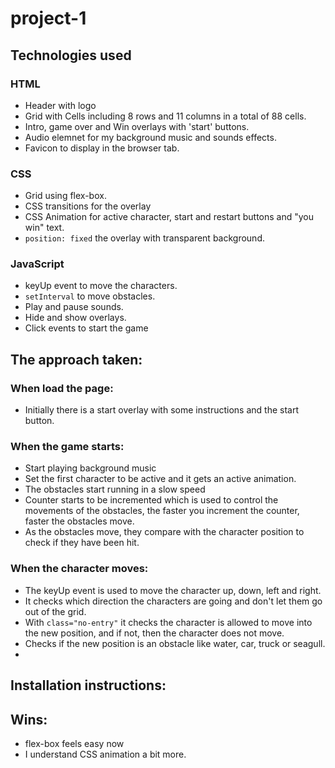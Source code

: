 # project-1

## Technologies used
### HTML 
- Header with logo
- Grid with Cells including 8 rows and 11 columns in a total of 88 cells.
- Intro, game over and Win overlays with 'start' buttons.
- Audio elemnet for my background music and sounds effects.
- Favicon to display in the browser tab.

### CSS
- Grid using flex-box.
- CSS transitions for the overlay
- CSS Animation for active character, start and restart buttons and "you win" text.
- `position: fixed` the overlay with transparent background.

### JavaScript
- keyUp event to move the characters.
- `setInterval` to move obstacles.
- Play and pause sounds.
- Hide and show overlays.
- Click events to start the game

## The approach taken:
### When load the page:
- Initially there is a start overlay with some instructions and the start button.

### When the game starts:
- Start playing background music
- Set the first character to be active and it gets an active animation.
- The obstacles start running in a slow speed
- Counter starts to be incremented which is used to control the movements of the obstacles, the faster you increment the counter, faster the obstacles move.
- As the obstacles move, they compare with the character position to check if they have been hit.

### When the character moves:
- The keyUp event is used to move the character up, down, left and right.
- It checks which direction the characters are going and don't let them go out of the grid.
- With `class="no-entry"` it checks the character is allowed to move into the new position, and if not, then the character does not move.
- Checks if the new position is an obstacle like water, car, truck or seagull.
-



## Installation instructions:



## Wins:
- flex-box feels easy now 
- I understand CSS animation a bit more.